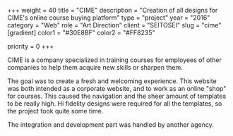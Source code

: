 +++
weight = 40
title = "CIME"
description = "Creation of all designs for CIME's online course buying platform"
type = "project"
year = "2016"
category = "Web"
role = "Art Direction"
client = "SEITOSEI"
slug = "cime"
[gradient]
    color1 = "#30E8BF"
    color2 = "#FF8235"


priority = 0
+++

CIME is a company specialized in training courses for employees of other companies to help them acquire new skills or sharpen them.

The goal was to create a fresh and welcoming experience.
This website was both intended as a corporate website, and to work as an online "shop" for courses. This caused the navigation and the sheer amount of templates to be really high. Hi fidelity designs were required for all the templates, so the project took quite some time.

The integration and development part was handled by another agency.
